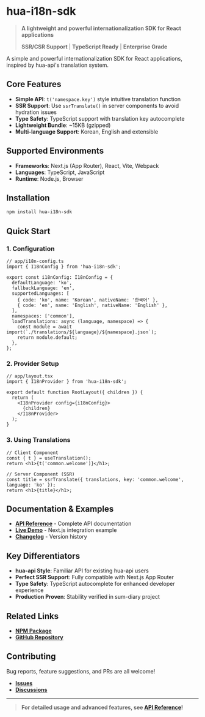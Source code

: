 # hua-i18n-sdk

> **A lightweight and powerful internationalization SDK for React applications**
>
> **SSR/CSR Support** | **TypeScript Ready** | **Enterprise Grade**

A simple and powerful internationalization SDK for React applications, inspired by hua-api's translation system.

## Core Features

- **Simple API**: `t('namespace.key')` style intuitive translation function
- **SSR Support**: Use `ssrTranslate()` in server components to avoid hydration issues
- **Type Safety**: TypeScript support with translation key autocomplete
- **Lightweight Bundle**: ~15KB (gzipped)
- **Multi-language Support**: Korean, English and extensible

## Supported Environments

- **Frameworks**: Next.js (App Router), React, Vite, Webpack
- **Languages**: TypeScript, JavaScript
- **Runtime**: Node.js, Browser

## Installation

```bash
npm install hua-i18n-sdk
```

## Quick Start

### 1. Configuration

```tsx
// app/i18n-config.ts
import { I18nConfig } from 'hua-i18n-sdk';

export const i18nConfig: I18nConfig = {
  defaultLanguage: 'ko',
  fallbackLanguage: 'en',
  supportedLanguages: [
    { code: 'ko', name: 'Korean', nativeName: '한국어' },
    { code: 'en', name: 'English', nativeName: 'English' },
  ],
  namespaces: ['common'],
  loadTranslations: async (language, namespace) => {
    const module = await import(`./translations/${language}/${namespace}.json`);
    return module.default;
  },
};
```

### 2. Provider Setup

```tsx
// app/layout.tsx
import { I18nProvider } from 'hua-i18n-sdk';

export default function RootLayout({ children }) {
  return (
    <I18nProvider config={i18nConfig}>
      {children}
    </I18nProvider>
  );
}
```

### 3. Using Translations

```tsx
// Client Component
const { t } = useTranslation();
return <h1>{t('common.welcome')}</h1>;

// Server Component (SSR)
const title = ssrTranslate({ translations, key: 'common.welcome', language: 'ko' });
return <h1>{title}</h1>;
```

## Documentation & Examples

- **[API Reference](./docs/API_REFERENCE.md)** - Complete API documentation
- **[Live Demo](./examples/nextjs-basic/)** - Next.js integration example
- **[Changelog](./CHANGELOG.md)** - Version history

## Key Differentiators

- **hua-api Style**: Familiar API for existing hua-api users
- **Perfect SSR Support**: Fully compatible with Next.js App Router
- **Type Safety**: TypeScript autocomplete for enhanced developer experience
- **Production Proven**: Stability verified in sum-diary project

## Related Links

- **[NPM Package](https://www.npmjs.com/package/hua-i18n-sdk)**
- **[GitHub Repository](https://github.com/HUA-Labs/i18n-sdk)**

## Contributing

Bug reports, feature suggestions, and PRs are all welcome!

- **[Issues](https://github.com/HUA-Labs/i18n-sdk/issues)**
- **[Discussions](https://github.com/HUA-Labs/i18n-sdk/discussions)**

---

> **For detailed usage and advanced features, see [API Reference](./docs/API_REFERENCE.md)!**
